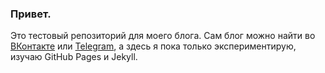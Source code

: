 ### Привет.

Это тестовый репозиторий для моего блога. Сам блог можно найти во [ВКонтакте](https://vk.com/kirdan) или [Telegram](https://t.me/k_kirdan), а здесь я пока только экспериментирую, изучаю GitHub Pages и Jekyll.